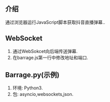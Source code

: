 ## 介绍
通过浏览器运行JavaScript脚本获取抖音直播弹幕..
## WebSocket
1. 通过WebSokcet向后端传送弹幕.
2. 在barrage.js第一行中修改地址和端口.
## Barrage.py(示例)
1. 环境: Python3.
2. 包: asyncio,websockets,json.
